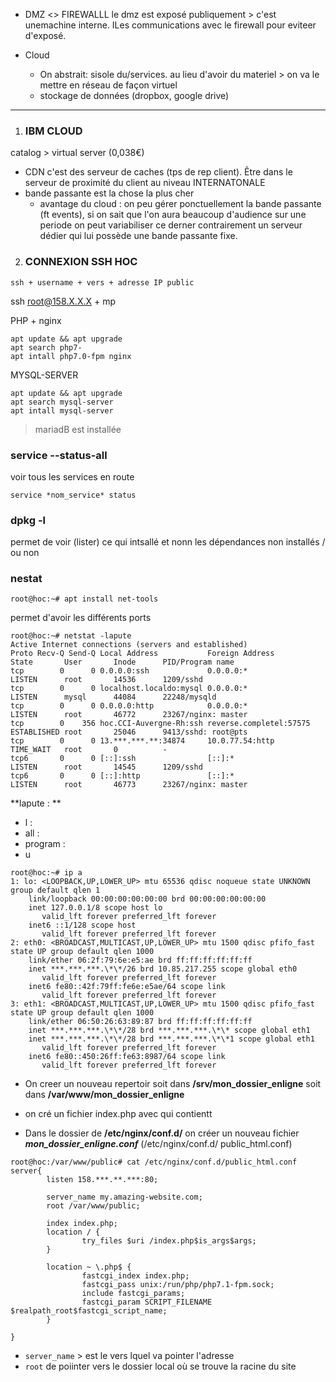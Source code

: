 - DMZ <> FIREWALLL
   le dmz est exposé publiquement > c'est unemachine interne. ILes communications avec le firewall pour eviteer d'exposé.

- Cloud
    - On abstrait: sisole du/services.
au lieu d'avoir du materiel > on va le mettre en réseau de façon virtuel 
    - stockage de données (dropbox, google drive)
    
----
1. ### IBM CLOUD
catalog > virtual server (0,038€)
- CDN c'est des serveur de caches (tps de rep client). Être dans le serveur de proximité du client au niveau INTERNATONALE
- bande passante est la chose la plus cher
    - avantage du cloud : on peu gérer ponctuellement la bande passante (ft events), si on sait que l'on aura beaucoup d'audience sur une periode on peut variabiliser ce derner contrairement un serveur dédier qui lui possède une bande passante fixe.
    
    
2. ### CONNEXION SSH HOC
```shell
ssh + username + vers + adresse IP public
```
ssh root@158.X.X.X +  mp

PHP + nginx
```
apt update && apt upgrade
apt search php7-
apt intall php7.0-fpm nginx
```

MYSQL-SERVER
```
apt update && apt upgrade
apt search mysql-server
apt intall mysql-server
```

> mariadB est installée

### service --status-all
voir tous les services en route

`service *nom_service* status`


### dpkg -l
permet de voir (lister) ce qui intsallé et nonn les dépendances non installés / ou non


### nestat
```
root@hoc:~# apt install net-tools
```
permet d'avoir les différents ports
```
root@hoc:~# netstat -lapute
Active Internet connections (servers and established)
Proto Recv-Q Send-Q Local Address           Foreign Address         State       User       Inode      PID/Program name
tcp        0      0 0.0.0.0:ssh             0.0.0.0:*               LISTEN      root       14536      1209/sshd
tcp        0      0 localhost.localdo:mysql 0.0.0.0:*               LISTEN      mysql      44084      22248/mysqld
tcp        0      0 0.0.0.0:http            0.0.0.0:*               LISTEN      root       46772      23267/nginx: master
tcp        0    356 hoc.CCI-Auvergne-Rh:ssh reverse.completel:57575 ESTABLISHED root       25046      9413/sshd: root@pts
tcp        0      0 13.***.***.**:34874     10.0.77.54:http         TIME_WAIT   root       0          -
tcp6       0      0 [::]:ssh                [::]:*                  LISTEN      root       14545      1209/sshd
tcp6       0      0 [::]:http               [::]:*                  LISTEN      root       46773      23267/nginx: master
```

**lapute : **

   - l :
   - all :
   - program :
   - u
  
```
root@hoc:~# ip a
1: lo: <LOOPBACK,UP,LOWER_UP> mtu 65536 qdisc noqueue state UNKNOWN group default qlen 1
    link/loopback 00:00:00:00:00:00 brd 00:00:00:00:00:00
    inet 127.0.0.1/8 scope host lo
       valid_lft forever preferred_lft forever
    inet6 ::1/128 scope host
       valid_lft forever preferred_lft forever
2: eth0: <BROADCAST,MULTICAST,UP,LOWER_UP> mtu 1500 qdisc pfifo_fast state UP group default qlen 1000
    link/ether 06:2f:79:6e:e5:ae brd ff:ff:ff:ff:ff:ff
    inet ***.***.***.\*\*/26 brd 10.85.217.255 scope global eth0
       valid_lft forever preferred_lft forever
    inet6 fe80::42f:79ff:fe6e:e5ae/64 scope link
       valid_lft forever preferred_lft forever
3: eth1: <BROADCAST,MULTICAST,UP,LOWER_UP> mtu 1500 qdisc pfifo_fast state UP group default qlen 1000
    link/ether 06:50:26:63:89:87 brd ff:ff:ff:ff:ff:ff
    inet ***.***.***.\*\*/28 brd ***.***.***.\*\* scope global eth1
    inet ***.***.***.\*\*/28 brd ***.***.***.\*\*1 scope global eth1
       valid_lft forever preferred_lft forever
    inet6 fe80::450:26ff:fe63:8987/64 scope link
       valid_lft forever preferred_lft forever
```


- On creer un nouveau repertoir soit dans **/srv/mon_dossier_enligne** soit dans **/var/www/mon_dossier_enligne**

- on cré un fichier index.php avec qui contientt <?php php_info();?>


- Dans le dossier de **/etc/nginx/conf.d/** on créer un nouveau fichier _**mon_dossier_enligne.conf**_ (/etc/nginx/conf.d/ public_html.conf)
```
root@hoc:/var/www/public# cat /etc/nginx/conf.d/public_html.conf
server{
        listen 158.***.**.***:80;

        server_name my.amazing-website.com;
        root /var/www/public;

        index index.php;
        location / {
                try_files $uri /index.php$is_args$args;
        }

        location ~ \.php$ {
                fastcgi_index index.php;
                fastcgi_pass unix:/run/php/php7.1-fpm.sock;
                include fastcgi_params;
                fastcgi_param SCRIPT_FILENAME $realpath_root$fastcgi_script_name;
        }

}
```

- `server_name` > est le vers lquel va pointer l'adresse
- `root` de poiinter vers le dossier local où se trouve la racine du site
   

